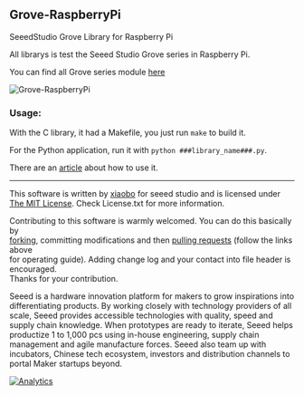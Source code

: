 Grove-RaspberryPi
-----------------

SeeedStudio Grove Library for Raspberry Pi


All librarys is test the Seeed Studio Grove series in Raspberry Pi.


You can find all Grove series module [here][1]


![Grove-RaspberryPi][2]


### Usage:

With the C library, it had a Makefile, you just run `make` to build it.

For the Python application, run it with `python ###library_name###.py`.

There are an [article][3] about how to use it.

----

This software is written by [xiaobo][4] for seeed studio and is licensed under [The MIT License](http://opensource.org/licenses/mit-license.php). Check License.txt for more information.<br>

Contributing to this software is warmly welcomed. You can do this basically by<br>
[forking](https://help.github.com/articles/fork-a-repo), committing modifications and then [pulling requests](https://help.github.com/articles/using-pull-requests) (follow the links above<br>
for operating guide). Adding change log and your contact into file header is encouraged.<br>
Thanks for your contribution.

Seeed is a hardware innovation platform for makers to grow inspirations into differentiating products. By working closely with technology providers of all scale, Seeed provides accessible technologies with quality, speed and supply chain knowledge. When prototypes are ready to iterate, Seeed helps productize 1 to 1,000 pcs using in-house engineering, supply chain management and agile manufacture forces. Seeed also team up with incubators, Chinese tech ecosystem, investors and distribution channels to portal Maker startups beyond.


[1]: http://www.seeedstudio.com/wiki/GROVE_System
[2]: http://www.seeedstudio.com/wiki/images/9/92/QQ%E5%9B%BE%E7%89%8720140108102207.jpg
[3]: http://bbs.xiaomi.cn/thread-7797152-1-1.html
[4]: mailto://yexiaobo@seeedstudio.com


[![Analytics](https://ga-beacon.appspot.com/UA-46589105-3/Grove-RaspberryPi)](https://github.com/igrigorik/ga-beacon)
